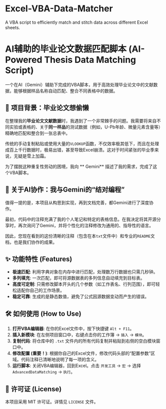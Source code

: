 # Excel-VBA-Data-Matcher
A VBA script to efficiently match and stitch data across different Excel sheets.
# AI辅助的毕业论文数据匹配脚本 (AI-Powered Thesis Data Matching Script)

一个在AI（Gemini）辅助下完成的VBA脚本，用于高效处理毕业论文中的文献数据，能够根据样品名称自动匹配、整合不同表格中的数据。

## 🚀 项目背景：毕业论文想偷懒

在整理我的**毕业论文文献数据**时，我遇到了一个非常棘手的问题。我需要将来自不同实验或表格的、关于**同一样品**的测试数据（例如，U-Pb年龄、微量元素含量等）精确地匹配和整合到一张总表中。

传统的手动复制粘贴或使用大量的`VLOOKUP`函数，不仅效率极其低下，而且在处理成百上千行数据时，极易出错，甚至导致Excel崩溃。这对于时间紧张的毕业季来说，无疑是雪上加霜。

为了摆脱这种重复性劳动的困境，我向 ** Gemini** 描述了我的需求，完成了这个VBA脚本。

## 🤖 关于AI协作：我与Gemini的“结对编程”

值得一提的是，本项目从构思到实现，再到文档完善，都Gemini进行了深度协作。

最初，代码中的注释充满了我的个人笔记和特定的表格信息。在我决定将其开源分享时，再次询问了Gemini，并将个性化的注释修改为通用的、指导性的语言。

因此，您现在看到的这份清晰的注释（包含在本`txt`文件中）和专业的`README`文档，也是我们协作的成果。

## ✨ 功能特性 (Features)

* **极速匹配**: 利用字典对象在内存中进行匹配，处理数万行数据也只需几秒钟。
* **多列填充**: 一次匹配，即可将源数据表的多列信息自动填充到目标表。
* **高度可定制**: 只需修改脚本开头的几个参数（如工作表名、行列范围），即可轻松适配你自己的工作场景。
* **稳定可靠**: 生成的是静态数值，避免了公式因源数据变动而产生的错误。

## 🛠️ 如何使用 (How to Use)

1.  **打开VBA编辑器**: 在你的Excel文件中，按下快捷键 `Alt + F11`。
2.  **插入新模块**: 在左侧项目窗口中，右键点击你的工作簿 -> `插入` -> `模块`。
3.  **复制代码**: 将仓库中的 `.txt` 文件内的所有代码复制并粘贴到右侧的空白模块窗口中。
4.  **修改配置 (重要！)**: 根据你自己的Excel文件，修改代码头部的“配置参数”区域。代码注释已清晰地说明了每一项的含义。
5.  **运行脚本**: 关闭VBA编辑器，回到Excel。点击 `开发工具` -> `宏` -> 选择 `AdvancedDataMatching` -> `执行`。


## 📄 许可证 (License)

本项目采用 MIT 许可证。详情见 `LICENSE` 文件。
